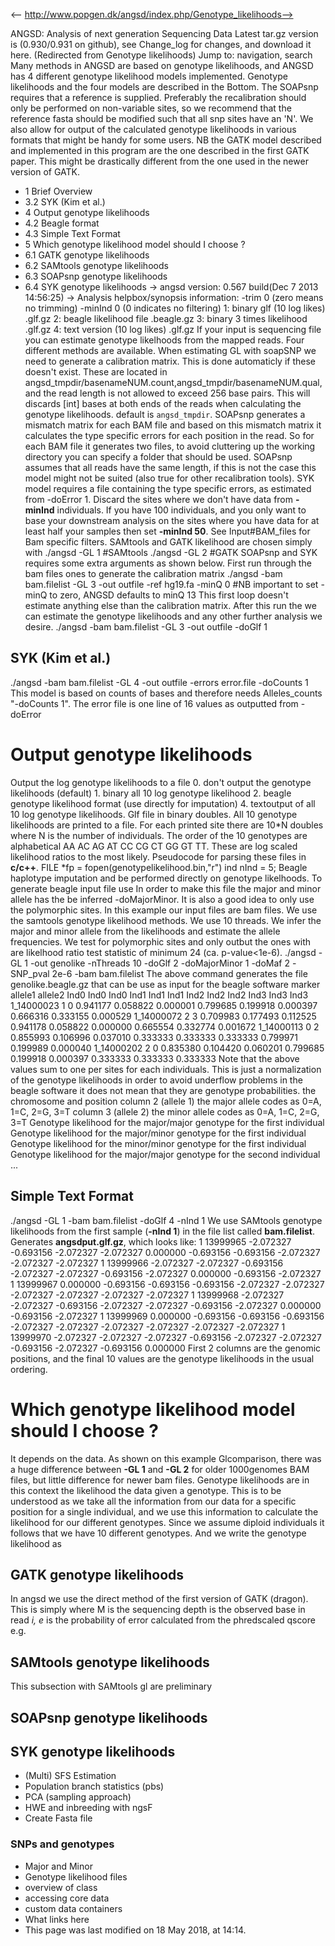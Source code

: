 <-- http://www.popgen.dk/angsd/index.php/Genotype_likelihoods-->

ANGSD: Analysis of next generation Sequencing Data
Latest tar.gz version is (0.930/0.931 on github), see Change_log for changes, and download it  here.
(Redirected from Genotype likelihoods)
Jump to: navigation, search
Many methods in ANGSD are based on genotype likelihoods, and ANGSD has 4 different genotype likelihood models implemented.
Genotype likelihoods and the four models are described in the  Bottom.
The SOAPsnp requires that a reference is supplied. Preferably the recalibration should only be performed on non-variable sites, so we recommend that the reference fasta should be modified such that all snp sites have an 'N'.
We also allow for output of the calculated genotype likelihoods in various formats that might be handy for some users.
NB the GATK model described and implemented in this program are the one described in the first GATK paper. This might be drastically different from the one used in the newer version of GATK.
* 1 Brief Overview
* 3.2 SYK (Kim et al.)
* 4 Output genotype likelihoods
* 4.2 Beagle format
* 4.3 Simple Text Format
* 5 Which genotype likelihood model should I choose ?
* 6.1 GATK genotype likelihoods
* 6.2 SAMtools genotype likelihoods
* 6.3 SOAPsnp genotype likelihoods
* 6.4 SYK genotype likelihoods
-> angsd version: 0.567	 build(Dec  7 2013 14:56:25)
-> Analysis helpbox/synopsis information:
-trim		0		(zero means no trimming)
-minInd		0		(0 indicates no filtering)
1: binary glf (10 log likes)	.glf.gz
2: beagle likelihood file	.beagle.gz
3: binary 3 times likelihood	.glf.gz
4: text version (10 log likes)	.glf.gz
If your input is sequencing file you can estimate genotype likelhoods from the mapped reads. Four different methods are available.
When estimating GL with soapSNP we need to generate a calibration matrix. This is done automaticly if these doesn't exist. These are located in angsd_tmpdir/basenameNUM.count,angsd_tmpdir/basenameNUM.qual, and the read length is not allowed to exceed 256 base pairs.
This will discards [int] bases at both ends of the reads when calculating the genotype likelihoods.
default is `angsd_tmpdir`. SOAPsnp generates a mismatch matrix for each BAM file and based on this mismatch matrix it calculates the type specific errors for each position in the read. So for each BAM file it generates two files, to avoid cluttering up the working directory you can specify a folder that should be used. SOAPsnp assumes that all reads have the same length, if this is not the case this model might not be suited (also true for other recalibration tools).
SYK model requires a file containing the type specific errors, as estimated from  -doError 1.
Discard the sites where we don't have data from **-minInd** individuals. If you have 100 individuals, and you only want to base your downstream analysis on the sites where you have data for at least half your samples then set **-minInd 50**.
See Input#BAM_files for Bam specific filters.
SAMtools and GATK likelihood are chosen simply with
./angsd -GL 1 #SAMtools
./angsd -GL 2 #GATK
SOAPsnp and SYK requires some extra arguments as shown below.
First run through the bam files ones to generate the calibration matrix
./angsd -bam bam.filelist -GL 3 -out outfile -ref hg19.fa -minQ 0
#NB important to set -minQ to zero, ANGSD defaults to minQ 13
This first loop doesn't estimate anything else than the calibration matrix.
After this run the we can estimate the genotype likelihoods and any other further analysis we desire.
./angsd -bam bam.filelist -GL 3 -out outfile -doGlf 1
## SYK (Kim et al.)
./angsd -bam bam.filelist -GL 4 -out outfile -errors error.file -doCounts 1
This model is based on counts of bases and therefore needs Alleles_counts "-doCounts 1". The error file is one line of 16 values as outputted from -doError
# Output genotype likelihoods
Output the log genotype likelihoods to a file
0\. don't output the genotype likelihoods (default)
1\. binary all 10 log genotype likelihood
2\. beagle genotype likelihood format (use directly for imputation)
4\. textoutput of all 10 log genotype likelihoods.
Glf file in binary doubles. All 10 genotype likelihoods are printed to a file. For each printed site there are 10*N doubles where N is the number of individuals. The order of the 10 genotypes are alphabetical AA AC AG AT CC CG CT GG GT TT. These are log scaled likelihood ratios to the most likely.
Pseudocode for parsing these files in **c/c++**.
FILE *fp = fopen(genotypelikelihood.bin,"r")
ind nInd = 5;
Beagle haplotype imputation and be performed directly on genotype likelhoods. To generate beagle input file use
In order to make this file the major and minor allele has the be inferred -doMajorMinor. It is also a good idea to only use the polymorphic sites.
In this example our input files are bam files. We use the samtools genotype likelihood methods. We use 10 threads. We infer the major and minor allele from the likelihoods and estimate the allele frequencies. We test for polymorphic sites and only outbut the ones with are likelhood ratio test statistic of minimum 24 (ca. p-value<1e-6).
./angsd -GL 1 -out genolike -nThreads 10 -doGlf 2 -doMajorMinor 1  -doMaf 2 -SNP_pval 2e-6 -bam bam.filelist
The above command generates the file genolike.beagle.gz that can be use as input for the beagle software
marker  allele1 allele2 Ind0    Ind0    Ind0    Ind1    Ind1    Ind1    Ind2    Ind2    Ind2    Ind3    Ind3    Ind3 
1_14000023      1       0       0.941177        0.058822        0.000001        0.799685        0.199918        0.000397        0.666316        0.333155        0.000529 
1_14000072      2       3       0.709983        0.177493        0.112525        0.941178        0.058822        0.000000        0.665554        0.332774        0.001672
1_14000113      0       2       0.855993        0.106996        0.037010        0.333333        0.333333        0.333333        0.799971        0.199989        0.000040 
1_14000202      2       0       0.835380        0.104420        0.060201        0.799685        0.199918        0.000397        0.333333        0.333333        0.333333
Note that the above values sum to one per sites for each individuals. This is just a normalization of the genotype likelihoods in order to avoid underflow problems in the beagle software it does not mean that they are genotype probabilities.
the chromosome and position
column 2 (allele 1)
the major allele codes as 0=A, 1=C, 2=G, 3=T
column 3 (allele 2)
the minor allele codes as 0=A, 1=C, 2=G, 3=T
Genotype likelihood for the major/major genotype for the first individual
Genotype likelihood for the major/minor genotype for the first individual
Genotype likelihood for the minor/minor genotype for the first individual
Genotype likelihood for the major/major genotype for the second individual ...
## Simple Text Format
./angsd -GL 1 -bam bam.filelist -doGlf 4 -nInd 1
We use SAMtools genotype likelihoods from the first sample (**-nInd 1**) in the file list called **bam.filelist**.
Generates **angsdput.glf.gz**, which looks like:
1 13999965 -2.072327 -0.693156 -2.072327 -2.072327 0.000000 -0.693156 -0.693156 -2.072327 -2.072327 -2.072327
1 13999966 -2.072327 -2.072327 -0.693156 -2.072327 -2.072327 -0.693156 -2.072327 0.000000 -0.693156 -2.072327
1 13999967 0.000000 -0.693156 -0.693156 -0.693156 -2.072327 -2.072327 -2.072327 -2.072327 -2.072327 -2.072327
1 13999968 -2.072327 -2.072327 -0.693156 -2.072327 -2.072327 -0.693156 -2.072327 0.000000 -0.693156 -2.072327
1 13999969 0.000000 -0.693156 -0.693156 -0.693156 -2.072327 -2.072327 -2.072327 -2.072327 -2.072327 -2.072327
1 13999970 -2.072327 -2.072327 -2.072327 -0.693156 -2.072327 -2.072327 -0.693156 -2.072327 -0.693156 0.000000
First 2 columns are the genomic positions, and the final 10 values are the genotype likelihoods in the usual ordering.
# Which genotype likelihood model should I choose ?
It depends on the data. As shown on this example Glcomparison, there was a huge difference between **-GL 1** and **-GL 2** for older 1000genomes BAM files, but little difference for newer bam files.
Genotype likelihoods are in this context the likelihood the data given a genotype. This is to be understood as we take all the information from our data for a specific position for a single individual, and we use this information to calculate the likelihood for our different genotypes. Since we assume diploid individuals it follows that we have 10 different genotypes.
And we write the genotype likelihood as
## GATK genotype likelihoods
In angsd we use the direct method of the first version of GATK (dragon). This is simply
where M is the sequencing depth  is the observed base in read _i, e_ is the probability of error calculated from the phredscaled qscore e.g.
## SAMtools genotype likelihoods
This subsection with SAMtools gl are preliminary
## SOAPsnp genotype likelihoods
## SYK genotype likelihoods
* (Multi) SFS Estimation
* Population branch statistics (pbs)
* PCA (sampling approach)
* HWE and inbreeding with ngsF
* Create Fasta file
### SNPs and genotypes
* Major and Minor
* Genotype likelihood files
* overview of class
* accessing core data
* custom data containers
* What links here
* This page was last modified on 18 May 2018, at 14:14.